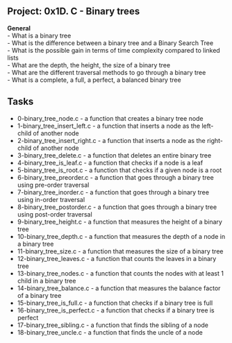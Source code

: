 
## Project: 0x1D. C - Binary trees
**General**  
	- What is a binary tree  
	- What is the difference between a binary tree and a Binary Search Tree  
	- What is the possible gain in terms of time complexity compared to linked lists  
	- What are the depth, the height, the size of a binary tree  
	- What are the different traversal methods to go through a binary tree  
	- What is a complete, a full, a perfect, a balanced binary tree  
## Tasks
- 0-binary_tree_node.c - a function that creates a binary tree node
- 1-binary_tree_insert_left.c - a function that inserts a node as the left-child of another node
- 2-binary_tree_insert_right.c - a function that inserts a node as the right-child of another node
- 3-binary_tree_delete.c - a function that deletes an entire binary tree
- 4-binary_tree_is_leaf.c - a function that checks if a node is a leaf
- 5-binary_tree_is_root.c - a function that checks if a given node is a root
- 6-binary_tree_preorder.c - a function that goes through a binary tree using pre-order traversal
- 7-binary_tree_inorder.c - a function that goes through a binary tree using in-order traversal
- 8-binary_tree_postorder.c - a function that goes through a binary tree using post-order traversal
- 9-binary_tree_height.c - a function that measures the height of a binary tree
- 10-binary_tree_depth.c - a function that measures the depth of a node in a binary tree
- 11-binary_tree_size.c - a function that measures the size of a binary tree
- 12-binary_tree_leaves.c - a function that counts the leaves in a binary tree
- 13-binary_tree_nodes.c - a function that counts the nodes with at least 1 child in a binary tree
- 14-binary_tree_balance.c - a function that measures the balance factor of a binary tree
- 15-binary_tree_is_full.c - a function that checks if a binary tree is full
- 16-binary_tree_is_perfect.c - a function that checks if a binary tree is perfect
- 17-binary_tree_sibling.c - a function that finds the sibling of a node
- 18-binary_tree_uncle.c - a function that finds the uncle of a node
